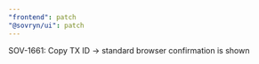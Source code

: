 ```yaml
---
"frontend": patch
"@sovryn/ui": patch
---
```


SOV-1661: Copy TX ID -> standard browser confirmation is shown
